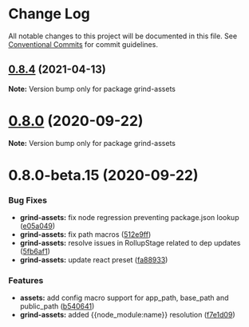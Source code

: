 # Change Log

All notable changes to this project will be documented in this file.
See [Conventional Commits](https://conventionalcommits.org) for commit guidelines.

## [0.8.4](https://github.com/grindjs/grindjs/compare/v0.8.3...v0.8.4) (2021-04-13)

**Note:** Version bump only for package grind-assets

# [0.8.0](https://github.com/grindjs/grindjs/compare/v0.8.0-beta.15...v0.8.0) (2020-09-22)

**Note:** Version bump only for package grind-assets

# 0.8.0-beta.15 (2020-09-22)

### Bug Fixes

- **grind-assets:** fix node regression preventing package.json lookup ([e05a049](https://github.com/grindjs/grindjs/commit/e05a049fba866a94ec8302d652c4c403ad7135ac))
- **grind-assets:** fix path macros ([512e9ff](https://github.com/grindjs/grindjs/commit/512e9ff2b6c4f3384ce138665ea197a6e8ed17df))
- **grind-assets:** resolve issues in RollupStage related to dep updates ([5fb6af1](https://github.com/grindjs/grindjs/commit/5fb6af169bc37040ae040f5fa2e105ed86932837))
- **grind-assets:** update react preset ([fa88933](https://github.com/grindjs/grindjs/commit/fa8893310fda47251800113c8b52e7d5d4300774))

### Features

- **assets:** add config macro support for app_path, base_path and public_path ([b540641](https://github.com/grindjs/grindjs/commit/b540641ba51be12e40727c7b627fd54c5cd49ea6))
- **grind-assets:** added {{node_module:name}} resolution ([f7e1d09](https://github.com/grindjs/grindjs/commit/f7e1d099ecf779f20b94a3b60a1bd358e5397b61))
